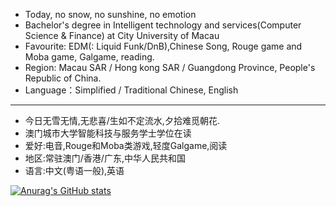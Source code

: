 - Today, no snow, no sunshine, no emotion
- Bachelor's degree in Intelligent technology and services(Computer Science & Finance) at City University of Macau
- Favourite: EDM(: Liquid Funk/DnB),Chinese Song, Rouge game and Moba game, Galgame, reading.
- Region: Macau SAR / Hong kong SAR / Guangdong Province, People's Republic of China.
- Language：Simplified / Traditional Chinese, English 
---
- 今日无雪无情,无悲喜/生如不定流水,夕拾难觅朝花.
- 澳门城市大学智能科技与服务学士学位在读
- 爱好:电音,Rouge和Moba类游戏,轻度Galgame,阅读
- 地区:常驻澳门/香港/广东,中华人民共和国
- 语言:中文(粤语一般),英语
<!---
ShallowLone/ShallowLone is a ✨ special ✨ repository because its `README.md` (this file) appears on your GitHub profile.
You can click the Preview link to take a look at your changes.
--->
[![Anurag's GitHub stats](https://github-readme-stats.vercel.app/api?username=Shallowlone)](https://github.com/anuraghazra/github-readme-stats)
